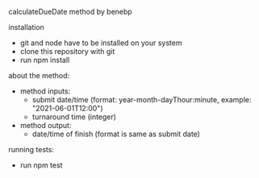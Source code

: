 calculateDueDate method by benebp

installation
- git and node have to be installed on your system
- clone this repository with git
- run npm install

about the method:
- method inputs:
  - submit date/time (format: year-month-dayThour:minute, example: "2021-06-01T12:00")
  - turnaround time (integer)
- method output:
  - date/time of finish (format is same as submit date)

running tests:
  - run npm test